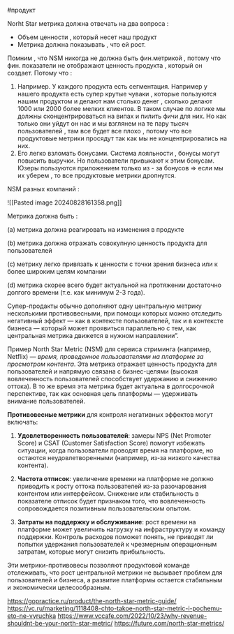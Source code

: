 #продукт 

Norht Star метрика должна отвечать на два вопроса : 
- Объем ценности , который несет наш продукт 
- Метрика должна показывать , что ей рост. 

Помним , что NSM никогда не должна быть фин.метрикой , потому что фин. показатели не отображают ценность продукта , который он создает. Потому что : 
1) Например. У каждого продукта есть сегментация. Например у нашего продукта есть супер крутые чуваки , которые пользуются нашим продуктом и делают нам столько денег , сколько делают 1000 или 2000 более мелких клиентов. В таком случае по логике мы должны сконцентрироваться на випах и пилить фичи для них. Но как только они уйдут он нас и мы взглянем на те пару тысяч пользователей , там все будет все плохо , потому  что все продуктовые метрики просядут так как мы не концентрировались на них. 
2) Его легко взломать бонусами.  Система лояльности , бонусы могут повысить выручки. Но пользователи привыкают к этим бонусам. Юзеры пользуются приложением только из - за бонусов => если мы их уберем , то все продуктовые метрики дропнутся. 

NSM разных компаний : 

![[Pasted image 20240828161358.png]]

Метрика должна быть : 

(a) метрика должна реагировать на изменения в продукте

(b) метрика должна отражать совокупную ценность продукта для пользователей 

(c) метрику легко привязать к ценности с точки зрения бизнеса или к более широким целям компании

(d) метрика скорее всего будет актуальной на протяжении достаточно долгого времени (т.е. как минимум 2-3 года).

Супер-продакты обычно дополняют одну центральную метрику несколькими противовесными, при помощи которых можно отследить негативный эффект — как в контексте пользователей, так и в контексте бизнеса — который может проявиться параллельно с тем, как центральная метрика движется в нужном направлении”.


Пример North Star Metric (NSM) для сервиса стриминга (например, Netflix) — *время, проведенное пользователями на платформе за просмотром контента*. Эта метрика отражает ценность продукта для пользователей и напрямую связана с бизнес-целями (высокая вовлеченность пользователей способствует удержанию и снижению оттока). В то же время эта метрика будет актуальна в долгосрочной перспективе, так как основная цель платформы — удерживать внимание пользователей.

**Противовесные метрики** для контроля негативных эффектов могут включать:

1. **Удовлетворенность пользователей**: замеры NPS (Net Promoter Score) и CSAT (Customer Satisfaction Score) помогут избежать ситуации, когда пользователи проводят время на платформе, но остаются неудовлетворенными (например, из-за низкого качества контента).

2. **Частота отписок**: увеличение времени на платформе не должно приводить к росту оттока пользователей из-за разочарования контентом или интерфейсом. Снижение или стабильность в показателе отписок будет признаком того, что вовлеченность сопровождается позитивным пользовательским опытом.

3. **Затраты на поддержку и обслуживание**: рост времени на платформе может увеличить нагрузку на инфраструктуру и команду поддержки. Контроль расходов поможет понять, не приводят ли попытки удержания пользователей к чрезмерным операционным затратам, которые могут снизить прибыльность. 

Эти метрики-противовесы позволяют продуктовой команде отслеживать, что рост центральной метрики не вызывает проблем для пользователей и бизнеса, а развитие платформы остается стабильным и экономически целесообразным.


https://gopractice.ru/product/the-north-star-metric-guide/
https://vc.ru/marketing/1118408-chto-takoe-north-star-metric-i-pochemu-eto-ne-vyruchka
https://www.vccafe.com/2022/10/23/why-revenue-shouldnt-be-your-north-star-metric/
https://future.com/north-star-metrics/

